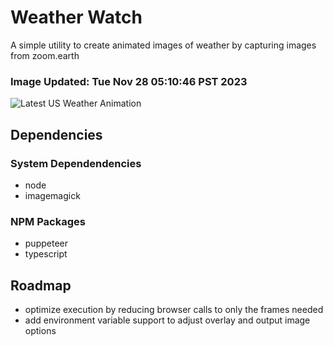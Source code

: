 # Weather Watch

A simple utility to create animated images of weather by capturing images from zoom.earth

### Image Updated: Tue Nov 28 05:10:46 PST 2023

![Latest US Weather Animation](animations/2023-11-28.webp)

## Dependencies
### System Dependendencies
* node
* imagemagick
### NPM Packages
* puppeteer
* typescript

## Roadmap
* optimize execution by reducing browser calls to only the frames needed
* add environment variable support to adjust overlay and output image options
